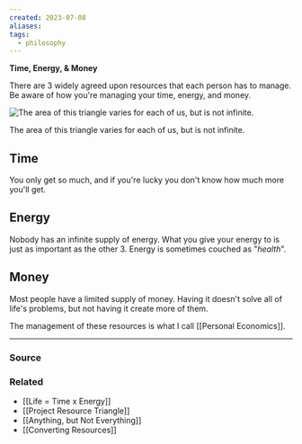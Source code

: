 ```yaml
---
created: 2023-07-08
aliases: 
tags:
  - philosophy
---
```

**Time, Energy, & Money**

There are 3 widely agreed upon resources that each person has to manage. Be aware of how you're managing your time, energy, and money.

![The area of this triangle varies for each of us, but is not infinite.](Screenshot_2020-04-06_at_6.54.41_PM.png)

The area of this triangle varies for each of us, but is not infinite.

## Time

You only get so much, and if you're lucky you don't know how much more you'll get.

## Energy

Nobody has an infinite supply of energy. What you give your energy to is just as important as the other 3.  Energy is sometimes couched as "*health*". 

## Money

Most people have a limited supply of money. Having it doesn't solve all of life's problems, but not having it create more of them. 

The management of these resources is what I call [[Personal Economics]].

****
### Source

### Related
- [[Life = Time x Energy]]
- [[Project Resource Triangle]]
- [[Anything, but Not Everything]]
- [[Converting Resources]]